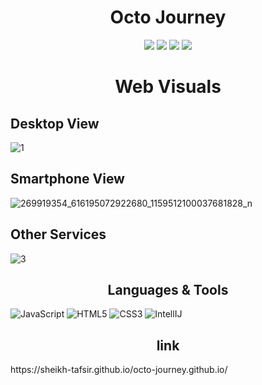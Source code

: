 <h1 align="center">Octo Journey</h1>
<p align="center">
   <img src="https://img.shields.io/badge/language-JavaScript-red?style"/>
   <img src="https://img.shields.io/github/license/Sheikh-Tafsir/Algo-Easy"/>
   <img src="https://img.shields.io/github/stars/Sheikh-Tafsir/octo-journey.github.io"/>
   <img src="https://img.shields.io/github/forks/Sheikh-Tafsir/octo-journey.github.io"/>
</p>

<h1 align="center">Web Visuals</h1>

## Desktop View

![1](https://user-images.githubusercontent.com/83116065/147655624-3a90bf1a-cd8c-47bb-9b40-d2572a56b09a.JPG)

## Smartphone View
![269919354_616195072922680_1159512100037681828_n](https://user-images.githubusercontent.com/83116065/147656661-05ac2d1c-ed89-49e2-8ba3-3d9ebdad1f80.jpg)

## Other Services

![3](https://user-images.githubusercontent.com/83116065/147655798-4392041c-ef09-49eb-8cc5-e131e7627ace.JPG)

<h2 align="center">Languages & Tools</h2>

![JavaScript](https://img.shields.io/badge/-JavaScript-000000?style=flat&logo=javascript)
![HTML5](https://img.shields.io/badge/-HTML5-000000?style=flat&logo=html5)
![CSS3](https://img.shields.io/badge/-CSS-000000?style=flat&logo=css3)
![IntellIJ](https://img.shields.io/badge/-IntellIJ%20IDEA-000000?style=flat&logo=intellij%20idea)<br />


<h2 align="center">link</h2>
https://sheikh-tafsir.github.io/octo-journey.github.io/
